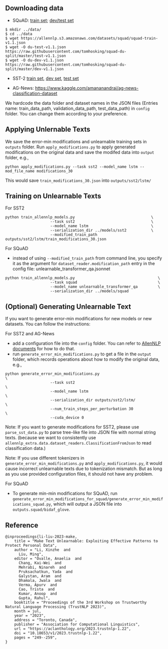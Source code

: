 

## Downloading data
* SQuAD: [train set](https://rajpurkar.github.io/SQuAD-explorer/); [dev/test set](https://github.com/xinyadu/nqg/tree/master/data/raw)
```
$ mkdir ../data/
$ cd ../data
$ wget https://allennlp.s3.amazonaws.com/datasets/squad/squad-train-v1.1.json
$ wget -O du-test-v1.1.json https://raw.githubusercontent.com/tomhosking/squad-du-split/master/test-v1.1.json
$ wget -O du-dev-v1.1.json https://raw.githubusercontent.com/tomhosking/squad-du-split/master/dev-v1.1.json
```

* SST-2
[train set](https://allennlp.s3.amazonaws.com/datasets/sst/train.txt), [dev set](https://allennlp.s3.amazonaws.com/datasets/sst/dev.txt), [test set](https://allennlp.s3.amazonaws.com/datasets/sst/test.txt)

* AG-News: https://www.kaggle.com/amananandrai/ag-news-classification-dataset

We hardcode the data folder and dataset names in the JSON files (Entries name: train_data_path, validation_data_path, test_data_path) in `config` folder. You can change them according to your preference.


## Applying Unlernable Texts
We save the error-min modifications and unlearnable training sets in `outputs` folder. 
Run `apply_modifications.py` to apply generated modifications on the original data and save the modifed data into `output` folder, e.g.,
```
python apply_modifications.py --task sst2 --model_name lstm --mod_file_name modifications_30
```
This would save `train_modifications_30.json` into `outputs/sst2/lstm/`

## Training on Unlearnable Texts
For SST2
```
python train_allennlp_models.py                                  \
                    --task sst2                                  \
                    --model_name lstm                            \
                    --serialization_dir ../models/sst2           \
                    --modified_train_path outputs/sst2/lstm/train_modifications_30.json   
```

For SQuAD
* instead of using `--modified_train_path` from command line, you specify it as the argument for `dataset_reader.modification_path` entry in the config file: unlearnable_transformer_qa.jsonnet     
```
python train_allennlp_models.py                                     \
                    --task squad                                    \
                    --model_name unlearnable_transformer_qa         \
                    --serialization_dir ../models/squad            
```

## (Optional) Generating Unlearnable Text
If you want to generate error-min modifications for new models or new datasets. You can follow the instructions:

For SST2 and AG-News
* add a configuration file into the `config` folder. You can refer to [AllenNLP documents](https://guide.allennlp.org/) for how to do that.
* run `generate_error_min_modifications.py` to get a file in the `output` folder, which records operations about how to modify the original data, e.g.,
```
python generate_error_min_modifications.py                            \
                    --task sst2                                       \
                    --model_name lstm                                 \
                    --serialization_dir outputs/sst2/lstm/            \
                    --num_train_steps_per_perturbation 30             \
                    --cuda_device 0
```

Note: If you want to generate modifications for SST2, please use `parse_sst_data.py` to parse tree-like file into JSON file with normal string texts. (because we want to consistently use `allennlp_extra.data.dataset_readers.ClassificationFromJson` to read classification data.)

Note: If you use different tokenizers in `generate_error_min_modifications.py` and `apply_modifications.py`, it would cause incorrect unlearnable texts due to tokenization mismatch. But as long as you use provided configuration files, it should not have any problem.

For SQuAD
* To generate min-min modifications for SQuAD, run `generate_error_min_modifications_for_squad/generate_error_min_modifications_squad.py`, which will output a JSON file into `outputs.squad/bidaf_glove`.

## Reference
```
@inproceedings{li-liu-2023-make,
    title = "Make Text Unlearnable: Exploiting Effective Patterns to Protect Personal Data",
    author = "Li, Xinzhe  and
      Liu, Ming",
    editor = "Ovalle, Anaelia  and
      Chang, Kai-Wei  and
      Mehrabi, Ninareh  and
      Pruksachatkun, Yada  and
      Galystan, Aram  and
      Dhamala, Jwala  and
      Verma, Apurv  and
      Cao, Trista  and
      Kumar, Anoop  and
      Gupta, Rahul",
    booktitle = "Proceedings of the 3rd Workshop on Trustworthy Natural Language Processing (TrustNLP 2023)",
    month = jul,
    year = "2023",
    address = "Toronto, Canada",
    publisher = "Association for Computational Linguistics",
    url = "https://aclanthology.org/2023.trustnlp-1.22",
    doi = "10.18653/v1/2023.trustnlp-1.22",
    pages = "249--259",
}
```

